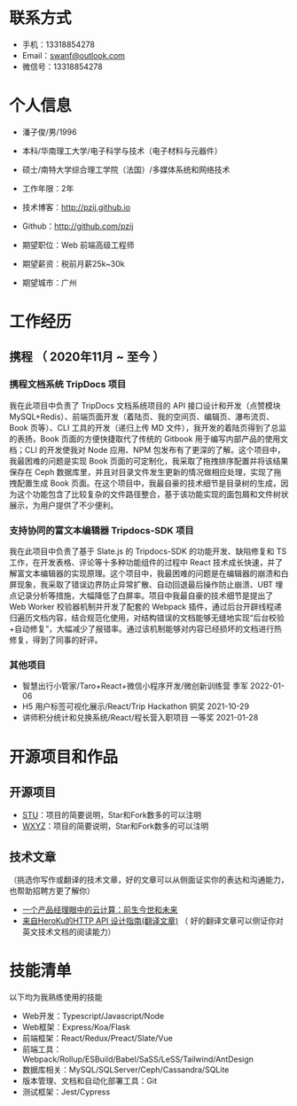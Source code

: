 
# 联系方式

- 手机：13318854278
- Email：swanf@outlook.com
- 微信号：13318854278


# 个人信息

 - 潘子俊/男/1996 
 - 本科/华南理工大学/电子科学与技术（电子材料与元器件）
 - 硕士/南特大学综合理工学院（法国）/多媒体系统和网络技术
 - 工作年限：2年
 - 技术博客：http://pzij.github.io 
 - Github：http://github.com/pzij

 - 期望职位：Web 前端高级工程师
 - 期望薪资：税前月薪25k~30k
 - 期望城市：广州


# 工作经历

## 携程 （ 2020年11月 ~ 至今 ）

### 携程文档系统 TripDocs 项目

我在此项目中负责了 TripDocs 文档系统项目的 API 接口设计和开发（点赞模块 MySQL+Redis）、前端页面开发（着陆页、我的空间页、编辑页、瀑布流页、Book 页等）、CLI 工具的开发（递归上传 MD 文件），我开发的着陆页得到了总监的表扬，Book 页面的方便快捷取代了传统的 Gitbook 用于编写内部产品的使用文档；CLI 的开发使我对 Node 应用、NPM 包发布有了更深的了解。这个项目中，我最困难的问题是实现 Book 页面的可定制化，我采取了拖拽排序配置并将该结果保存在 Ceph 数据库里，并且对目录文件发生更新的情况做相应处理，实现了拖拽配置生成 Book 页面。在这个项目中，我最自豪的技术细节是目录树的生成，因为这个功能包含了比较复杂的文件路径整合，基于该功能实现的面包屑和文件树状展示，为用户提供了不少便利。

### 支持协同的富文本编辑器 Tripdocs-SDK 项目

我在此项目中负责了基于 Slate.js 的 Tripdocs-SDK 的功能开发、缺陷修复和 TS 工作，在开发表格、评论等十多种功能组件的过程中 React 技术成长快速，并了解富文本编辑器的实现原理。这个项目中，我最困难的问题是在编辑器的崩溃和白屏现象，我采取了错误边界防止异常扩散、自动回退最后操作防止崩溃、UBT 埋点记录分析等措施，大幅降低了白屏率。项目中我最自豪的技术细节是提出了 Web Worker 校验器机制并开发了配套的 Webpack 插件，通过后台开辟线程递归遍历文档内容，结合规范化使用，对结构错误的文档能够无缝地实现“后台校验+自动修复”，大幅减少了报错率。通过该机制能够对内容已经损坏的文档进行热修复，得到了同事的好评。

### 其他项目

- 智慧出行小管家/Taro+React+微信小程序开发/微创新训练营 季军 2022-01-06
- H5 用户标签可视化展示/React/Trip Hackathon 铜奖 2021-10-29
- 讲师积分统计和兑换系统/React/程长营入职项目 一等奖 2021-01-28

<!--   
## JKL公司 （ 2010年3月 ~ 2012年8月 ）

### MNO项目 
我在此项目负责了哪些工作，分别在哪些地方做得出色/和别人不一样/成长快，这个项目中，我最困难的问题是什么，我采取了什么措施，最后结果如何。这个项目中，我最自豪的技术细节是什么，为什么，实施前和实施后的数据对比如何，同事和领导对此的反应如何。
 -->

  
  
# 开源项目和作品

## 开源项目

  - [STU](http://github.com/yourname/projectname)：项目的简要说明，Star和Fork数多的可以注明
  - [WXYZ](http://github.com/yourname/projectname)：项目的简要说明，Star和Fork数多的可以注明

## 技术文章
（挑选你写作或翻译的技术文章，好的文章可以从侧面证实你的表达和沟通能力，也帮助招聘方更了解你）

- [一个产品经理眼中的云计算：前生今世和未来](http://get.jobdeer.com/706.get)
- [来自HeroKu的HTTP API 设计指南(翻译文章)](http://get.jobdeer.com/343.get) （ 好的翻译文章可以侧证你对英文技术文档的阅读能力）

    
# 技能清单

以下均为我熟练使用的技能

- Web开发：Typescript/Javascript/Node
- Web框架：Express/Koa/Flask
- 前端框架：React/Redux/Preact/Slate/Vue
- 前端工具：Webpack/Rollup/ESBuild/Babel/SaSS/LeSS/Tailwind/AntDesign
- 数据库相关：MySQL/SQLServer/Ceph/Cassandra/SQLite
- 版本管理、文档和自动化部署工具：Git
- 测试框架：Jest/Cypress
      